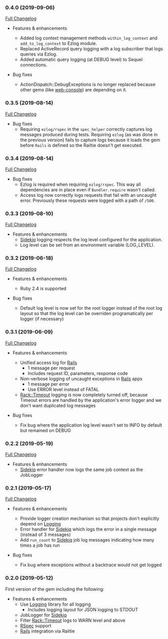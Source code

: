 ### 0.4.0 (2019-09-06)

[Full Changelog](https://github.com/emartech/ezlog/compare/v0.3.5...v0.4.0)

* Features & enhancements
  * Added log context management methods `within_log_context` and `add_to_log_context` to Ezlog module.
  * Replaced ActiveRecord query logging with a log subscriber that logs queries via Ezlog.
  * Added automatic query logging (at DEBUG level) to Sequel connections.
  
* Bug fixes
  * ActionDispatch::DebugExceptions is no longer replaced because other gems 
    (like [web-console](https://github.com/rails/web-console)) are depending on it.

### 0.3.5 (2019-08-14)

[Full Changelog](https://github.com/emartech/ezlog/compare/v0.3.4...v0.3.5)

* Bug fixes
  * Requiring `ezlog/rspec` in the `spec_helper` correctly captures log messages produced during tests. Requiring
    `ezlog` (as was done in the previous version) fails to capture logs because it loads the gem before `Rails` is 
    defined so the Railtie doesn't get executed.

### 0.3.4 (2019-08-14)

[Full Changelog](https://github.com/emartech/ezlog/compare/v0.3.3...v0.3.4)

* Bug fixes
  * Ezlog is required when requiring `ezlog/rspec`. This way all dependencies are in place even if `Bundler.require` 
    wasn't called.
  * Access log now correctly logs requests that fail with an uncaught error. Previously these requests were logged
    with a path of `/500`.

### 0.3.3 (2019-08-10)

[Full Changelog](https://github.com/emartech/ezlog/compare/v0.3.2...v0.3.3)

* Features & enhancements
  * [Sidekiq](https://github.com/mperham/sidekiq) logging respects the log level configured for the application.
  * Log level can be set from an environment variable (LOG_LEVEL).

### 0.3.2 (2019-06-18)

[Full Changelog](https://github.com/emartech/ezlog/compare/v0.3.1...v0.3.2)

* Features & enhancements
  * Ruby 2.4 is supported

* Bug fixes
  * Default log level is now set for the root logger instead of the root log layout so that the log level can be 
    overriden programatically per logger (if necessary) 

### 0.3.1 (2019-06-09)

[Full Changelog](https://github.com/emartech/ezlog/compare/v0.2.2...v0.3.1)

* Features & enhancements
  * Unified access log for [Rails](https://rubyonrails.org/)
    * 1 message per request
    * Includes request ID, parameters, response code
  * Non-verbose logging of uncaught exceptions in [Rails](https://rubyonrails.org/) apps
    * 1 message per error
    * Use ERROR level instead of FATAL
  * [Rack::Timeout](https://github.com/heroku/rack-timeout) logging is now completely turned off, because Timeout errors 
    are handled by the application's error logger and we don't want duplicated log messages 

* Bug fixes
  * Fix bug where the application log level wasn't set to INFO by default but remained on DEBUG

### 0.2.2 (2019-05-19)

[Full Changelog](https://github.com/emartech/ezlog/compare/v0.2.1...v0.2.2)

* Features & enhancements
  * [Sidekiq](https://github.com/mperham/sidekiq) error handler now logs the same job context as the JobLogger

### 0.2.1 (2019-05-17)

[Full Changelog](https://github.com/emartech/ezlog/compare/v0.2.0...v0.2.1)

* Features & enhancements
  * Provide logger creation mechanism so that projects don't explicitly depend on [Logging](https://github.com/TwP/logging)
  * Error handler for [Sidekiq](https://github.com/mperham/sidekiq) which logs the error in a single message (instead of 3 messages)
  * Add `run_count` to [Sidekiq](https://github.com/mperham/sidekiq) job log messages indicating how many times a job has run

* Bug fixes
  * Fix bug where exceptions without a backtrace would not get logged

### 0.2.0 (2019-05-12)

First version of the gem including the following:

* Features & enhancements
  * Use [Logging](https://github.com/TwP/logging) library for all logging
    * Includes logging layout for JSON logging to STDOUT
  * JobLogger for [Sidekiq](https://github.com/mperham/sidekiq)
  * Filter [Rack::Timeout](https://github.com/heroku/rack-timeout) logs to WARN level and above
  * [RSpec](https://rspec.info/) support
  * [Rails](https://rubyonrails.org/) integration via Railtie
